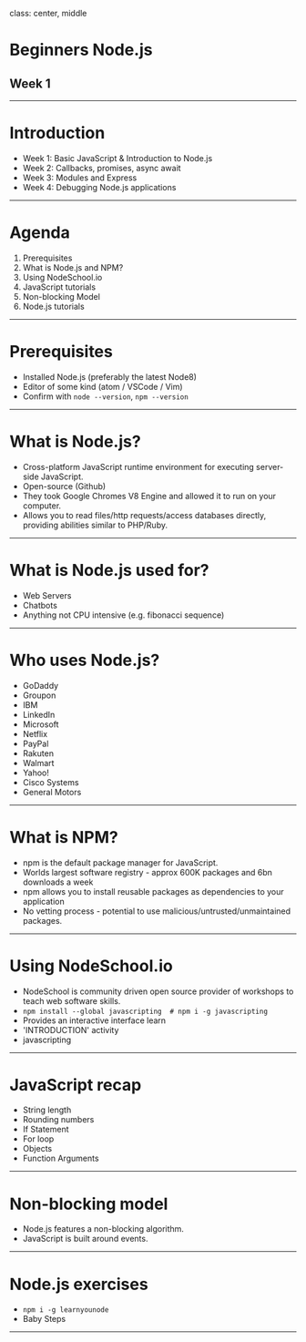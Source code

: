 class: center, middle

# Beginners Node.js
## Week 1

---

# Introduction

 - Week 1: Basic JavaScript & Introduction to Node.js
 - Week 2: Callbacks, promises, async await
 - Week 3: Modules and Express
 - Week 4: Debugging Node.js applications

---

# Agenda

1. Prerequisites
2. What is Node.js and NPM?
3. Using NodeSchool.io
4. JavaScript tutorials
5. Non-blocking Model
6. Node.js tutorials


---

# Prerequisites

- Installed Node.js (preferably the latest Node8)
- Editor of some kind (atom / VSCode / Vim)
- Confirm with `node --version`, `npm --version`

---

# What is Node.js?

- Cross-platform JavaScript runtime environment for executing server-side JavaScript.
- Open-source (Github)
- They took Google Chromes V8 Engine and allowed it to run on your computer.
- Allows you to read files/http requests/access databases directly, providing abilities similar to PHP/Ruby.  

---

# What is Node.js used for?

- Web Servers
- Chatbots
- Anything not CPU intensive (e.g. fibonacci sequence)

---
# Who uses Node.js?

- GoDaddy
- Groupon
- IBM
- LinkedIn
- Microsoft
- Netflix
- PayPal
- Rakuten
- Walmart
- Yahoo!
- Cisco Systems
- General Motors
---

# What is NPM?

- npm is the default package manager for JavaScript.
- Worlds largest software registry - approx 600K packages and 6bn downloads a week
- npm allows you to install reusable packages as dependencies to your application
- No vetting process - potential to use malicious/untrusted/unmaintained packages.
---

# Using NodeSchool.io

- NodeSchool is community driven open source provider of workshops to teach web software skills.
- `npm install --global javascripting  # npm i -g javascripting`
- Provides an interactive interface learn
- 'INTRODUCTION' activity
- javascripting
---

# JavaScript recap
- String length
- Rounding numbers
- If Statement
- For loop
- Objects
- Function Arguments

---

# Non-blocking model

- Node.js features a non-blocking algorithm.
- JavaScript is built around events.  

---

# Node.js exercises
- `npm i -g learnyounode`
- Baby Steps

---
